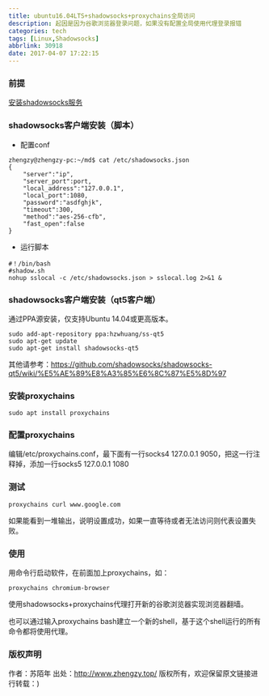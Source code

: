 ```yaml
---
title: ubuntu16.04LTS+shadowsocks+proxychains全局访问
description: 起因是因为谷歌浏览器登录问题，如果没有配置全局使用代理登录报错
categories: tech
tags: [Linux,Shadowsocks]
abbrlink: 30918
date: 2017-04-07 17:22:15
---
```


### 前提

[安装shadowsocks服务](http://zhengzy.oschina.io/posts/39609/)

### shadowsocks客户端安装（脚本）

* 配置conf

```
zhengzy@zhengzy-pc:~/md$ cat /etc/shadowsocks.json 
{
    "server":"ip",
    "server_port":port,
    "local_address":"127.0.0.1",
    "local_port":1080,
    "password":"asdfghjk",
    "timeout":300,
    "method":"aes-256-cfb",
    "fast_open":false
}
```

* 运行脚本

```
#！/bin/bash
#shadow.sh
nohup sslocal -c /etc/shadowsocks.json > sslocal.log 2>&1 & 
```
### shadowsocks客户端安装（qt5客户端）

通过PPA源安装，仅支持Ubuntu 14.04或更高版本。

```
sudo add-apt-repository ppa:hzwhuang/ss-qt5
sudo apt-get update
sudo apt-get install shadowsocks-qt5
```

其他请参考：https://github.com/shadowsocks/shadowsocks-qt5/wiki/%E5%AE%89%E8%A3%85%E6%8C%87%E5%8D%97

### 安装proxychains

```
sudo apt install proxychains
```

### 配置proxychains

编辑/etc/proxychains.conf，最下面有一行socks4 127.0.0.1 9050，把这一行注释掉，添加一行socks5 127.0.0.1 1080

### 测试

```
proxychains curl www.google.com
```

如果能看到一堆输出，说明设置成功，如果一直等待或者无法访问则代表设置失败。

### 使用

用命令行启动软件，在前面加上proxychains，如：

```proxychains chromium-browser```

使用shadowsocks+proxychains代理打开新的谷歌浏览器实现浏览器翻墙。 

也可以通过输入proxychains bash建立一个新的shell，基于这个shell运行的所有命令都将使用代理。



### 版权声明
作者：苏陌年
出处：http://www.zhengzy.top/ 
版权所有，欢迎保留原文链接进行转载：)
